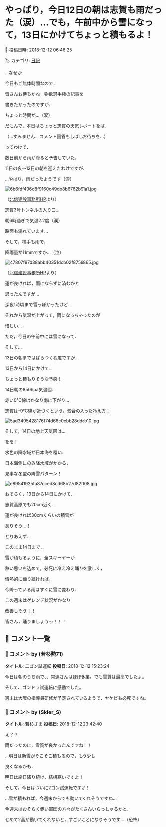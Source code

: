 # やっぱり，今日12日の朝は志賀も雨だった（涙）…でも，午前中から雪になって，13日にかけてちょっと積もるよ！

📅 投稿日時: 2018-12-12 06:46:25

🏷️ カテゴリ: [日記](cc4b5682fb7b8b144980957a978653fb0.md)

…なぜか．


今日もご無体時間なので．


皆さんお待ちかね，物欲選手権の記事を


書きたかったのですが．


ちょっと時間が…（涙）





だもんで，本日はちょっと志賀の天気レポートをば．


（…すみません．コメント回答もしばしお待ちを…）





ってわけで．


数日前から雨が降ると予告していた，


11日の夜～12日の朝を迎えたわけですが．





…やはり，雨だったようです（涙）




![6b6fdf496d8f9160c49db8b6762b91a1.jpg](images/6b6fdf496d8f9160c49db8b6762b91a1.jpg)




（[北信建設事務所HP](http://www.q0.ws302.smilestart.ne.jp/index.htm)より）


志賀3号トンネルの入り口…


朝6時過ぎで気温2.2度（涙）


路面も濡れています…





そして，横手も雨で，


降雨量が11mmですか…（泣）




![47807f97d38abb40351dcb02f8759865.jpg](images/47807f97d38abb40351dcb02f8759865.jpg)




（[北信建設事務所HP](http://www.q0.ws302.smilestart.ne.jp/index.htm)より）





運が良ければ，雨にならずに済むかと


思ったんですが…


深夜1時頃まで雪っぽかったけど．


それから気温が上がって，雨になっちゃったのが


惜しい…





ただ，今日の午前中には雪になって．


そして…


13日の朝まではぱらつく程度ですが…


13日から14日にかけて．


ちょっと積もりそうな予感！





14日朝の850hpa気温図．


赤い0℃線はかなり南に下がり…


志賀は-9℃線が近づくという，気合の入った冷え方！




![5ad3495428176f74d66c0cbb28ddeb10.jpg](images/5ad3495428176f74d66c0cbb28ddeb10.jpg)







そして，14日の地上天気図は…


をを！


水色の降水域が日本海を覆い．


日本海側にのみ降水域がかかる，


見事な冬型の降雪パターン！




![e89541925fa87cced8cd68b27d82f108.jpg](images/e89541925fa87cced8cd68b27d82f108.jpg)







おそらく，13日から14日にかけて．


志賀高原でも20cm近く．


運が良ければ30cmくらいの積雪が


ありそう…！





とりあえず．


このまま14日まで．


雪が積もるように，全スキーヤーが


熱い思いを込めて，必死に冷え冷え踊りを激しく，


情熱的に踊り続ければ，


今降っている雨はすぐに雪に変わり．


この週末はゲレンデ状況がかなり


改善しそう！！





皆さん，踊りましょうっ！！！

## 💬 コメント一覧

### 💬 コメント by (若杉勲71)
**タイトル**: 二ゴン試運転
**投稿日**: 2018-12-12 15:23:24

今日は朝のうち雨で、、常連さんはほぼ休業。でも雪質は最高でしたよ。

そして、ゴンドラ試運転に感動でした。

週末は大阪の指導員研修が予定されているようで、ヤケビも必死ですね。

### 💬 コメント by (Skier_S)
**タイトル**: 若杉さま
**投稿日**: 2018-12-12 23:42:40

え？？

雨だったのに，雪質が良かったんですね！！

…明日は新雪がそこそこ積もるので，もう少し

良くなるかも．

明日は終日降り続け，結構寒いですよ！



そして，今日はついに2ゴン試運転ですか！

…雪が積もれば，今週末からでも動いてくれそうですね…

今週末はおそらく赤い軍団の方々がたくさんいらっしゃるかと．

せめて2高が動いてくれないと，すごいことになりそうです…（恐怖）

